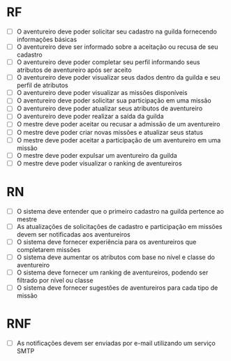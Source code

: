 # RF

- [ ] O aventureiro deve poder solicitar seu cadastro na guilda fornecendo informações básicas
- [ ] O aventureiro deve ser informado sobre a aceitação ou recusa de seu cadastro
- [ ] O aventureiro deve poder completar seu perfil informando seus atributos de aventureiro após ser aceito
- [ ] O aventureiro deve poder visualizar seus dados dentro da guilda e seu perfil de atributos
- [ ] O aventureiro deve poder visualizar as missões disponíveis
- [ ] O aventureiro deve poder solicitar sua participação em uma missão
- [ ] O aventureiro deve poder atualizar seus atributos de aventureiro
- [ ] O aventureiro deve poder realizar a saída da guilda
- [ ] O mestre deve poder aceitar ou recusar a admissão de um aventureiro
- [ ] O mestre deve poder criar novas missões e atualizar seus status
- [ ] O mestre deve poder aceitar a participação de um aventureiro em uma missão
- [ ] O mestre deve poder expulsar um aventureiro da guilda
- [ ] O mestre deve poder visualizar o ranking de aventureiros

# RN

- [ ] O sistema deve entender que o primeiro cadastro na guilda pertence ao mestre
- [ ] As atualizações de solicitações de cadastro e participação em missões devem ser notificadas aos aventureiros
- [ ] O sistema deve fornecer experiência para os aventureiros que completarem missões
- [ ] O sistema deve aumentar os atributos com base no nível e classe do aventureiro
- [ ] O sistema deve fornecer um ranking de aventureiros, podendo ser filtrado por nível ou classe
- [ ] O sistema deve fornecer sugestões de aventureiros para cada tipo de missão

# RNF

- [ ] As notificações devem ser enviadas por e-mail utilizando um serviço SMTP
